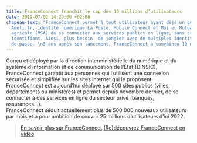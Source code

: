 ```yaml
---
title: FranceConnect franchit le cap des 10 millions d’utilisateurs
date: 2019-07-02 14:20:00 +02:00
chapeau-text: "FranceConnect permet à tout utilisateur ayant déjà un compte Impots.gouv.fr,
  Ameli.fr, identité numérique La Poste, Mobile Connect et Moi ou Mutualité sociale
  agricole (MSA) de se connecter aux services publics en ligne, sans créer de nouvel
  identifiant. Ainsi, plus besoin  de jongler avec de multiples identifiants et mots
  de passe. \n3 ans après son lancement, FranceConnect a convaincu 10 millions d’utilisateurs. "
---
```


Conçu et déployé par la direction interministérielle du numérique et du système d’information et de communication de l’État (DINSIC), FranceConnect garantit aux personnes qui l’utilisent une connexion sécurisée et simplifiée sur les sites internet qui le proposent.
FranceConnect est aujourd’hui déployé sur 500 sites publics (villes, départements ou ministères) et permet depuis novembre dernier, de se connecter à des services en ligne du secteur privé (banques, assurances…).   
FranceConnect séduit actuellement plus de 500 000 nouveaux utilisateurs par mois et a pour ambition de couvrir 25 millions d’utilisateurs d’ici 2022. 

> [En savoir plus sur FranceConnect](https://franceconnect.gouv.fr/)
> [(Re)découvrez FranceConnect en vidéo](https://www.dailymotion.com/video/x78xrdm)

